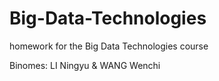 # Big-Data-Technologies
homework for the Big Data Technologies course

Binomes: LI Ningyu & WANG Wenchi

